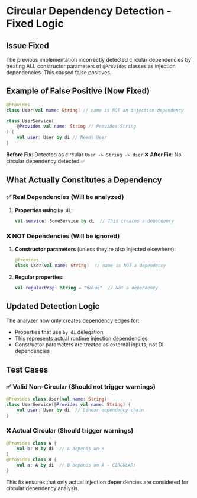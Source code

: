 # Circular Dependency Detection - Fixed Logic

## Issue Fixed

The previous implementation incorrectly detected circular dependencies by treating ALL constructor parameters of `@Provides` classes as injection dependencies. This caused false positives.

## Example of False Positive (Now Fixed)

```kotlin
@Provides
class User(val name: String) // name is NOT an injection dependency

class UserService(
    @Provides val name: String // Provides String
) {
    val user: User by di // Needs User
}
```

**Before Fix**: Detected as circular `User -> String -> User` ❌
**After Fix**: No circular dependency detected ✅

## What Actually Constitutes a Dependency

### ✅ **Real Dependencies (Will be analyzed)**

1. **Properties using `by di`**:
   ```kotlin
   val service: SomeService by di  // This creates a dependency
   ```

### ❌ **NOT Dependencies (Will be ignored)**

1. **Constructor parameters** (unless they're also injected elsewhere):

   ```kotlin
   @Provides
   class User(val name: String)  // name is NOT a dependency
   ```

2. **Regular properties**:
   ```kotlin
   val regularProp: String = "value"  // Not a dependency
   ```

## Updated Detection Logic

The analyzer now only creates dependency edges for:

- Properties that use `by di` delegation
- This represents actual runtime injection dependencies
- Constructor parameters are treated as external inputs, not DI dependencies

## Test Cases

### ✅ **Valid Non-Circular** (Should not trigger warnings)

```kotlin
@Provides class User(val name: String)
class UserService(@Provides val name: String) {
    val user: User by di  // Linear dependency chain
}
```

### ❌ **Actual Circular** (Should trigger warnings)

```kotlin
@Provides class A {
    val b: B by di  // A depends on B
}
@Provides class B {
    val a: A by di  // B depends on A - CIRCULAR!
}
```

This fix ensures that only actual injection dependencies are considered for circular dependency analysis.

